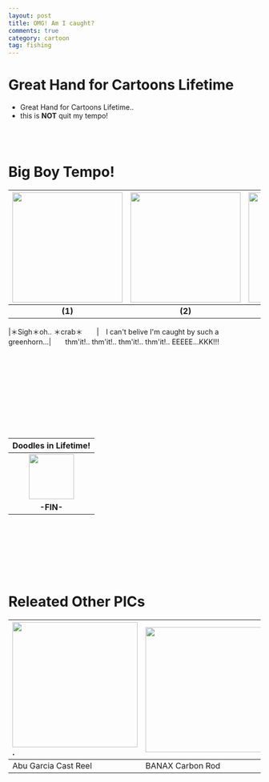 ```yaml
---
layout: post
title: OMG! Am I caught?
comments: true
category: cartoon
tag: fishing
---
```

# Great Hand for Cartoons Lifetime
* Great Hand for Cartoons Lifetime..
* this is **NOT** quit my tempo!

<br><br>
# Big Boy Tempo!

| <img src="{{site.baseurl}}/images/cartoon_img/20180802_01.jpg" width="220"> | <img src="{{site.baseurl}}/images/cartoon_img/20180802_02.jpg" width="220"> | <img src="{{site.baseurl}}/images/cartoon_img/20180802_03.jpg" width="220">
|:-------:|:-------:|:-------:|
| **(1)** | **(2)** | **(3)**

|＊Sigh＊oh.. ＊crab＊　　|　I can't belive I'm caught by such a greenhorn...|　　thm'it!.. thm'it!.. thm'it!.. thm'it!..  EEEEE...KKK!!!




<br><br><br><br><br><br><br><br><br>




<!--SIGNITURE HERE / TIGER=90, 00=-->

| **Doodles in Lifetime!**
|:---------------------:|
| <img width="90" src="{{site.baseurl}}/images/cartoon_img/family_tiger.png">
| <b>-FIN-</b>




<br><br><br><br><br><br>


<!--OTHER PICS-->
# Releated Other PICs

|<img src="{{site.baseurl}}/images/cartoon_img/20180802_06.jpg" width="250">.|<img src="{{site.baseurl}}/images/cartoon_img/20180802_05.jpg" width="250">|
|:---------------------|:-----------------|
| Abu Garcia Cast Reel | BANAX Carbon Rod |
